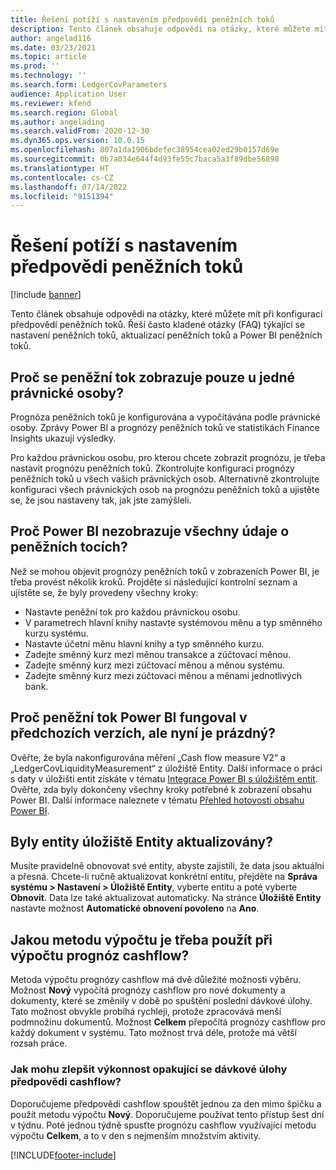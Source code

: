 ```yaml
---
title: Řešení potíží s nastavením předpovědi peněžních toků
description: Tento článek obsahuje odpovědi na otázky, které můžete mít při konfiguraci předpovědí peněžních toků. Řeší často kladené otázky (FAQ) týkající se nastavení peněžních toků, aktualizací peněžních toků a Power BI peněžních toků.
author: angelad116
ms.date: 03/23/2021
ms.topic: article
ms.prod: ''
ms.technology: ''
ms.search.form: LedgerCovParameters
audience: Application User
ms.reviewer: kfend
ms.search.region: Global
ms.author: angelading
ms.search.validFrom: 2020-12-30
ms.dyn365.ops.version: 10.0.15
ms.openlocfilehash: 807a1da1906bdefec38954cea02ed29b0157d69e
ms.sourcegitcommit: 0b7a034e644f4d93fe55c7baca5a3f89dbe56898
ms.translationtype: HT
ms.contentlocale: cs-CZ
ms.lasthandoff: 07/14/2022
ms.locfileid: "9151394"
---
```

# <a name="troubleshoot-cash-flow-forecasting-setup"></a>Řešení potíží s nastavením předpovědi peněžních toků

[!include [banner](../includes/banner.md)]

Tento článek obsahuje odpovědi na otázky, které můžete mít při konfiguraci předpovědí peněžních toků. Řeší často kladené otázky (FAQ) týkající se nastavení peněžních toků, aktualizací peněžních toků a Power BI peněžních toků.

## <a name="why-is-cash-flow-shown-for-only-one-legal-entity"></a>Proč se peněžní tok zobrazuje pouze u jedné právnické osoby?

Prognóza peněžních toků je konfigurována a vypočítávána podle právnické osoby. Zprávy Power BI a prognózy peněžních toků ve statistikách Finance Insights ukazují výsledky.

Pro každou právnickou osobu, pro kterou chcete zobrazit prognózu, je třeba nastavit prognózu peněžních toků. Zkontrolujte konfiguraci prognózy peněžních toků u všech vašich právnických osob. Alternativně zkontrolujte konfiguraci všech právnických osob na prognózu peněžních toků a ujistěte se, že jsou nastaveny tak, jak jste zamýšleli.

## <a name="why-doesnt-power-bi-show-all-the-cash-flow-data"></a>Proč Power BI nezobrazuje všechny údaje o peněžních tocích?

Než se mohou objevit prognózy peněžních toků v zobrazeních Power BI, je třeba provést několik kroků. Projděte si následující kontrolní seznam a ujistěte se, že byly provedeny všechny kroky:

- Nastavte peněžní tok pro každou právnickou osobu.
- V parametrech hlavní knihy nastavte systémovou měnu a typ směnného kurzu systému.
- Nastavte účetní měnu hlavní knihy a typ směnného kurzu.
- Zadejte směnný kurz mezi měnou transakce a zúčtovací měnou.
- Zadejte směnný kurz mezi zúčtovací měnou a měnou systému.
- Zadejte směnný kurz mezi zúčtovací měnou a měnami jednotlivých bank.

## <a name="why-did-cash-flow-power-bi-work-in-previous-versions-but-is-now-blank"></a>Proč peněžní tok Power BI fungoval v předchozích verzích, ale nyní je prázdný?

Ověřte, že byla nakonfigurována měření „Cash flow measure V2“ a „LedgerCovLiquidityMeasurement“ z úložiště Entity. Další informace o práci s daty v úložišti entit získáte v tématu [Integrace Power BI s úložištěm entit](../../fin-ops-core/dev-itpro/analytics/power-bi-integration-entity-store.md). Ověřte, zda byly dokončeny všechny kroky potřebné k zobrazení obsahu Power BI. Další informace naleznete v tématu [Přehled hotovosti obsahu Power BI](Cash-Overview-Power-BI-content.md).

## <a name="have-the-entity-store-entities-been-refreshed"></a>Byly entity úložiště Entity aktualizovány?

Musíte pravidelně obnovovat své entity, abyste zajistili, že data jsou aktuální a přesná. Chcete-li ručně aktualizovat konkrétní entitu, přejděte na **Správa systému \> Nastavení \> Úložiště Entity**, vyberte entitu a poté vyberte **Obnovit**. Data lze také aktualizovat automaticky. Na stránce **Úložiště Entity** nastavte možnost **Automatické obnovení povoleno** na **Ano**.

## <a name="which-calculation-method-should-be-used-when-calculating-cash-flow-forecasts"></a>Jakou metodu výpočtu je třeba použít při výpočtu prognóz cashflow?

Metoda výpočtu prognózy cashflow má dvě důležité možnosti výběru. Možnost **Nový** vypočítá prognózy cashflow pro nové dokumenty a dokumenty, které se změnily v době po spuštění poslední dávkové úlohy. Tato možnost obvykle probíhá rychleji, protože zpracovává menší podmnožinu dokumentů. Možnost **Celkem** přepočítá prognózy cashflow pro každý dokument v systému. Tato možnost trvá déle, protože má větší rozsah práce.

### <a name="how-do-i-improve-the-performance-of-the-cash-flow-forecasting-recurring-batch-job"></a>Jak mohu zlepšit výkonnost opakující se dávkové úlohy předpovědi cashflow?

Doporučujeme předpovědi cashflow spouštět jednou za den mimo špičku a použít metodu výpočtu **Nový**. Doporučujeme používat tento přístup šest dní v týdnu. Poté jednou týdně spusťte prognózu cashflow využívající metodu výpočtu **Celkem**, a to v den s nejmenším množstvím aktivity.

[!INCLUDE[footer-include](../../includes/footer-banner.md)]

